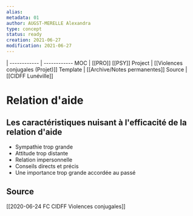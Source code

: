 ```yaml
---
alias:
metadata: 01
author: AUGST-MERELLE Alexandra
type: concept
status: ready
creation: 2021-06-27
modification: 2021-06-27
---
```

 | 
------------ | ------------
MOC | [[PRO]] [[PSY]]
Project | [[Violences conjugales (Projet)]]
Template | [[Archive/Notes permanentes]]
Source | [[CIDFF Lunéville]]
# Relation d'aide
## Les caractéristiques nuisant à l'efficacité de la relation d'aide
- Sympathie trop grande
- Attitude trop distante
- Relation impersonnelle
- Conseils directs et précis
- Une importance trop grande accordée au passé
## Source
[[2020-06-24 FC CIDFF Violences conjugales]]